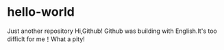 # hello-world
Just another repository
Hi,Github!
Github was building with English.It's too difficlt for me！What a pity!
